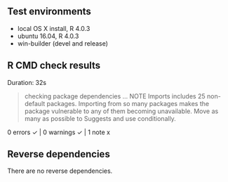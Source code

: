 ## Test environments
* local OS X install, R 4.0.3
* ubuntu 16.04, R 4.0.3
* win-builder (devel and release)

## R CMD check results
Duration: 32s

> checking package dependencies ... NOTE
  Imports includes 25 non-default packages.
  Importing from so many packages makes the package vulnerable to any of
  them becoming unavailable.  Move as many as possible to Suggests and
  use conditionally.

0 errors ✓ | 0 warnings ✓ | 1 note x

## Reverse dependencies

There are no reverse dependencies.
